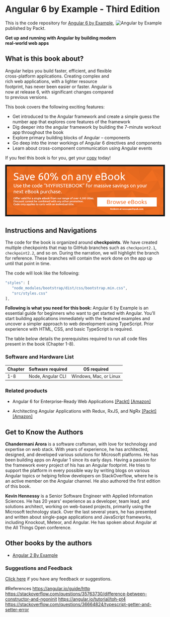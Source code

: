 # Angular 6 by Example - Third Edition

<a href="https://www.packtpub.com/web-development/angular-example-third-edition?utm_source=github&utm_medium=repository&utm_campaign=9781788835176"><img src="https://dz13w8afd47il.cloudfront.net/sites/default/files/imagecache/ppv4_main_book_cover/B09551_MockupCover_New.png" alt="	Angular by Example" height="256px" align="right"></a>

This is the code repository for [Angular 6 by Example](https://www.packtpub.com/web-development/angular-example-third-edition?utm_source=github&utm_medium=repository&utm_campaign=9781788835176), published by Packt.

**Get up and running with Angular by building modern real-world web apps**

## What is this book about?
Angular helps you build faster, efficient, and flexible cross-platform applications. Creating complex and rich web applications, with a lighter resource footprint, has never been easier or faster. Angular is now at release 6, with significant changes compared to previous versions.

This book covers the following exciting features: 
* Get introduced to the Angular framework and create a simple guess the number app that explores core features of the framework 
* Dig deeper into the angular framework by building the 7-minute workout app throughout the book
* Explore primary building blocks of Angular – components 
* Go deep into the inner workings of Angular 6 directives and components
* Learn about cross-component communication using Angular events


If you feel this book is for you, get your [copy](https://www.amazon.com/dp/1788835174) today!

<a href="https://www.packtpub.com/?utm_source=github&utm_medium=banner&utm_campaign=GitHubBanner"><img src="https://raw.githubusercontent.com/PacktPublishing/GitHub/master/GitHub.png" 
alt="https://www.packtpub.com/" border="5" /></a>


## Instructions and Navigations
The code for the book is organized around **checkpoints**. We have created multiple checkpoints that map to GitHub branches such as `checkpoint2.1`, `checkpoint2.2`, and so on. During the narration, we will highlight the branch for reference. These branches will contain the work done on the app up until that point in time.

The code will look like the following:
``` js
"styles": [
   "node_modules/bootstrap/dist/css/bootstrap.min.css",
   "src/styles.css"
],
```

**Following is what you need for this book:**
Angular 6 by Example is an essential guide for beginners who want to get started with Angular. You’ll start building applications immediately with the featured examples and uncover a simpler approach to web development using TypeScript. Prior experience with HTML, CSS, and basic TypeScript is required.

The table below details the prerequisites required to run all code files present in the book (Chapter 1-8).

### Software and Hardware List

| Chapter  | Software required                   | OS required                        |
| -------- | ------------------------------------| -----------------------------------|
| 1-8      | Node, Angular CLI                     | Windows, Mac, or Linux             |



### Related products <Paste books from the Other books you may enjoy section>
* Angular 6 for Enterprise-Ready Web Applications [[Packt]](https://www.packtpub.com/web-development/angular-6-enterprise-ready-web-applications?utm_source=github&utm_medium=repository&utm_campaign=9781786462909) [[Amazon]](https://www.amazon.com/dp/1786462907)

* Architecting Angular Applications with Redux, RxJS, and NgRx [[Packt]](Architecting%20Angular%20Applications%20with%20Redux,%20RxJS,%20and%20NgRx?utm_source=github&utm_medium=repository&utm_campaign=9781787122406) [[Amazon]](https://www.amazon.com/dp/1787122409)

## Get to Know the Authors
**Chandermani Arora** is a software craftsman, with love for technology and expertise on web stack. With years of experience, he has architected, designed, and developed various solutions for Microsoft platforms. He has been building apps on Angular 1 since its early days. Having a passion for the framework every project of his has an Angular footprint.
He tries to support the platform in every possible way by writing blogs on various Angular topics or helping fellow developers on StackOverflow, where he is an active member on the Angular channel. He also authored the first edition of this book.

**Kevin Hennessy** is a Senior Software Engineer with Applied Information Sciences. He has 20 years' experience as a developer, team lead, and solutions architect, working on web-based projects, primarily using the Microsoft technology stack. Over the last several years, he has presented and written about single-page applications and JavaScript frameworks, including Knockout, Meteor, and Angular. He has spoken about Angular at the All Things Open conference.

## Other books by the authors
* [Angular 2 By Example](https://www.packtpub.com/web-development/angular-2-example?utm_source=github&utm_medium=repository&utm_campaign=9781785887192)

### Suggestions and Feedback
[Click here](https://docs.google.com/forms/d/e/1FAIpQLSdy7dATC6QmEL81FIUuymZ0Wy9vH1jHkvpY57OiMeKGqib_Ow/viewform) if you have any feedback or suggestions.

#References
https://angular.io/guide/http
https://stackoverflow.com/questions/35763730/difference-between-constructor-and-ngoninit
https://angular.io/tutorial/toh-pt4
https://stackoverflow.com/questions/36664824/typescript-getter-and-setter-error











